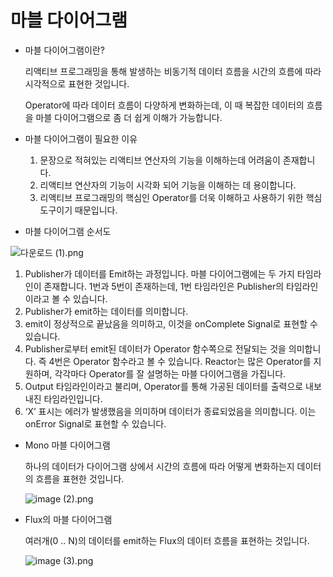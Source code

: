 # 마블 다이어그램

- 마블 다이어그램이란?
    
    리액티브 프로그래밍을 통해 발생하는 비동기적 데이터 흐름을 시간의 흐름에 따라 시각적으로 표현한 것입니다.
    
    Operator에 따라 데이터 흐름이 다양하게 변화하는데, 이 때 복잡한 데이터의 흐름을 마블 다이어그램으로 좀 더 쉽게 이해가 가능합니다.
    
- 마블 다이어그램이 필요한 이유
    1. 문장으로 적혀있는 리액티브 연산자의 기능을 이해하는데 어려움이 존재합니다.
    2. 리액티브 연산자의 기능이 시각화 되어 기능을 이해하는 데 용이합니다.
    3. 리액티브 프로그래밍의 핵심인 Operator를 더욱 이해하고 사용하기 위한 핵심도구이기 때문입니다.

- 마블 다이어그램 순서도

![다운로드 (1).png](%E1%84%86%E1%85%A1%E1%84%87%E1%85%B3%E1%86%AF%20%E1%84%83%E1%85%A1%E1%84%8B%E1%85%B5%E1%84%8B%E1%85%A5%E1%84%80%E1%85%B3%E1%84%85%E1%85%A2%E1%86%B7%20a121cb36ea38433bbebe727f5b42e02d/%25E1%2584%2583%25E1%2585%25A1%25E1%2584%258B%25E1%2585%25AE%25E1%2586%25AB%25E1%2584%2585%25E1%2585%25A9%25E1%2584%2583%25E1%2585%25B3_(1).png)

1. Publisher가 데이터를 Emit하는 과정입니다. 마블 다이어그램에는 두 가지 타임라인이 존재합니다. 1번과 5번이 존재하는데, 1번 타임라인은 Publisher의 타임라인이라고 볼 수 있습니다.
2. Publisher가 emit하는 데이터를 의미합니다.
3. emit이 정상적으로 끝났음을 의미하고, 이것을 onComplete Signal로 표현할 수 있습니다.
4. Publisher로부터 emit된 데이터가 Operator 함수쪽으로 전달되는 것을 의미합니다. 즉 4번은 Operator 함수라고 볼 수 있습니다. Reactor는 많은 Operator를 지원하며, 각각마다 Operator를 잘 설명하는 마블 다이어그램을 가집니다.
5. Output 타임라인이라고 불리며, Operator를 통해 가공된 데이터를 출력으로 내보내진 타임라인입니다.
6. ‘X’ 표시는 에러가 발생했음을 의미하며 데이터가 종료되었음을 의미합니다. 이는 onError Signal로 표현할 수 있습니다.

- Mono 마블 다이어그램
    
    하나의 데이터가 다이어그램 상에서 시간의 흐름에 따라 어떻게 변화하는지 데이터의 흐름을 표현한 것입니다.
    
    ![image (2).png](%E1%84%86%E1%85%A1%E1%84%87%E1%85%B3%E1%86%AF%20%E1%84%83%E1%85%A1%E1%84%8B%E1%85%B5%E1%84%8B%E1%85%A5%E1%84%80%E1%85%B3%E1%84%85%E1%85%A2%E1%86%B7%20a121cb36ea38433bbebe727f5b42e02d/image_(2).png)
    
- Flux의 마블 다이어그램
    
    여러개(0 .. N)의 데이터를 emit하는 Flux의 데이터 흐름을 표현하는 것입니다.
    
    ![image (3).png](%E1%84%86%E1%85%A1%E1%84%87%E1%85%B3%E1%86%AF%20%E1%84%83%E1%85%A1%E1%84%8B%E1%85%B5%E1%84%8B%E1%85%A5%E1%84%80%E1%85%B3%E1%84%85%E1%85%A2%E1%86%B7%20a121cb36ea38433bbebe727f5b42e02d/image_(3).png)